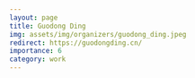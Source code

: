 ```yaml
---
layout: page
title: Guodong Ding
img: assets/img/organizers/guodong_ding.jpeg
redirect: https://guodongding.cn/
importance: 6
category: work
---
```

